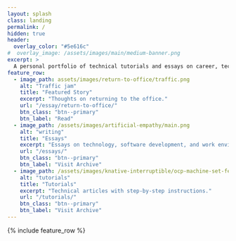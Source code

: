 ```yaml
---
layout: splash
class: landing
permalink: /
hidden: true
header:
  overlay_color: "#5e616c"
#  overlay_image: /assets/images/main/medium-banner.png
excerpt: >
  A personal portfolio of technical tutorials and essays on career, technology, and productivity.<br />
feature_row:
  - image_path: assets/images/return-to-office/traffic.png
    alt: "Traffic jam"
    title: "Featured Story"
    excerpt: "Thoughts on returning to the office."
    url: "/essay/return-to-office/"
    btn_class: "btn--primary"
    btn_label: "Read"
  - image_path: /assets/images/artificial-empathy/main.png
    alt: "writing"
    title: "Essays"
    excerpt: "Essays on technology, software development, and work environment."
    url: "/essays/"
    btn_class: "btn--primary"
    btn_label: "Visit Archive"
  - image_path: /assets/images/knative-interruptible/ocp-machine-set-feature.png
    alt: "tutorials"
    title: "Tutorials"
    excerpt: "Technical articles with step-by-step instructions."
    url: "/tutorials/"
    btn_class: "btn--primary"
    btn_label: "Visit Archive"
---
```


{% include feature_row %}

